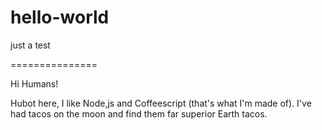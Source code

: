 # hello-world
just a test

===============

Hi Humans!

Hubot here, I like Node,js and Coffeescript (that's what I'm made of).
I've had tacos on the moon and find them far superior Earth tacos.

